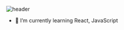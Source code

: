 ![header](https://capsule-render.vercel.app/api?type=wave&color=auto&height=300&section=header&text=WelcomeMyHome%20&fontSize=90)

- 🌱 I’m currently learning React, JavaScript

